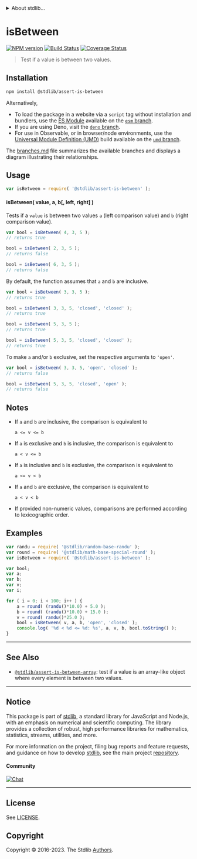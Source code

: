 <!--

@license Apache-2.0

Copyright (c) 2018 The Stdlib Authors.

Licensed under the Apache License, Version 2.0 (the "License");
you may not use this file except in compliance with the License.
You may obtain a copy of the License at

   http://www.apache.org/licenses/LICENSE-2.0

Unless required by applicable law or agreed to in writing, software
distributed under the License is distributed on an "AS IS" BASIS,
WITHOUT WARRANTIES OR CONDITIONS OF ANY KIND, either express or implied.
See the License for the specific language governing permissions and
limitations under the License.

-->


<details>
  <summary>
    About stdlib...
  </summary>
  <p>We believe in a future in which the web is a preferred environment for numerical computation. To help realize this future, we've built stdlib. stdlib is a standard library, with an emphasis on numerical and scientific computation, written in JavaScript (and C) for execution in browsers and in Node.js.</p>
  <p>The library is fully decomposable, being architected in such a way that you can swap out and mix and match APIs and functionality to cater to your exact preferences and use cases.</p>
  <p>When you use stdlib, you can be absolutely certain that you are using the most thorough, rigorous, well-written, studied, documented, tested, measured, and high-quality code out there.</p>
  <p>To join us in bringing numerical computing to the web, get started by checking us out on <a href="https://github.com/stdlib-js/stdlib">GitHub</a>, and please consider <a href="https://opencollective.com/stdlib">financially supporting stdlib</a>. We greatly appreciate your continued support!</p>
</details>

# isBetween

[![NPM version][npm-image]][npm-url] [![Build Status][test-image]][test-url] [![Coverage Status][coverage-image]][coverage-url] <!-- [![dependencies][dependencies-image]][dependencies-url] -->

> Test if a value is between two values.

<section class="installation">

## Installation

```bash
npm install @stdlib/assert-is-between
```

Alternatively,

-   To load the package in a website via a `script` tag without installation and bundlers, use the [ES Module][es-module] available on the [`esm` branch][esm-url].
-   If you are using Deno, visit the [`deno` branch][deno-url].
-   For use in Observable, or in browser/node environments, use the [Universal Module Definition (UMD)][umd] build available on the [`umd` branch][umd-url].

The [branches.md][branches-url] file summarizes the available branches and displays a diagram illustrating their relationships.

</section>

<section class="usage">

## Usage

```javascript
var isBetween = require( '@stdlib/assert-is-between' );
```

#### isBetween( value, a, b\[, left, right] )

Tests if a `value` is between two values `a` (left comparison value) and `b` (right comparison value).

```javascript
var bool = isBetween( 4, 3, 5 );
// returns true

bool = isBetween( 2, 3, 5 );
// returns false

bool = isBetween( 6, 3, 5 );
// returns false
```

By default, the function assumes that `a` and `b` are inclusive.

```javascript
var bool = isBetween( 3, 3, 5 );
// returns true

bool = isBetween( 3, 3, 5, 'closed', 'closed' );
// returns true

bool = isBetween( 5, 3, 5 );
// returns true

bool = isBetween( 5, 3, 5, 'closed', 'closed' );
// returns true
```

To make `a` and/or `b` exclusive, set the respective arguments to `'open'`.

```javascript
var bool = isBetween( 3, 3, 5, 'open', 'closed' );
// returns false

bool = isBetween( 5, 3, 5, 'closed', 'open' );
// returns false
```

</section>

<!-- /.usage -->

<section class="notes">

## Notes

-   If `a` and `b` are inclusive, the comparison is equivalent to

    ```text
    a <= v <= b
    ```

-   If `a` is exclusive and `b` is inclusive, the comparison is equivalent to

    ```text
    a < v <= b
    ```

-   If `a` is inclusive and `b` is exclusive, the comparison is equivalent to

    ```text
    a <= v < b
    ```

-   If `a` and `b` are exclusive, the comparison is equivalent to

    ```text
    a < v < b
    ```

-   If provided non-numeric values, comparisons are performed according to lexicographic order.

</section>

<!-- /.notes -->

<section class="examples">

## Examples

<!-- eslint no-undef: "error" -->

```javascript
var randu = require( '@stdlib/random-base-randu' );
var round = require( '@stdlib/math-base-special-round' );
var isBetween = require( '@stdlib/assert-is-between' );

var bool;
var a;
var b;
var v;
var i;

for ( i = 0; i < 100; i++ ) {
    a = round( (randu()*10.0) + 5.0 );
    b = round( (randu()*10.0) + 15.0 );
    v = round( randu()*25.0 );
    bool = isBetween( v, a, b, 'open', 'closed' );
    console.log( '%d < %d <= %d: %s', a, v, b, bool.toString() );
}
```

</section>

<!-- /.examples -->

<!-- Section for related `stdlib` packages. Do not manually edit this section, as it is automatically populated. -->

<section class="related">

* * *

## See Also

-   <span class="package-name">[`@stdlib/assert-is-between-array`][@stdlib/assert/is-between-array]</span><span class="delimiter">: </span><span class="description">test if a value is an array-like object where every element is between two values.</span>

</section>

<!-- /.related -->

<!-- Section for all links. Make sure to keep an empty line after the `section` element and another before the `/section` close. -->


<section class="main-repo" >

* * *

## Notice

This package is part of [stdlib][stdlib], a standard library for JavaScript and Node.js, with an emphasis on numerical and scientific computing. The library provides a collection of robust, high performance libraries for mathematics, statistics, streams, utilities, and more.

For more information on the project, filing bug reports and feature requests, and guidance on how to develop [stdlib][stdlib], see the main project [repository][stdlib].

#### Community

[![Chat][chat-image]][chat-url]

---

## License

See [LICENSE][stdlib-license].


## Copyright

Copyright &copy; 2016-2023. The Stdlib [Authors][stdlib-authors].

</section>

<!-- /.stdlib -->

<!-- Section for all links. Make sure to keep an empty line after the `section` element and another before the `/section` close. -->

<section class="links">

[npm-image]: http://img.shields.io/npm/v/@stdlib/assert-is-between.svg
[npm-url]: https://npmjs.org/package/@stdlib/assert-is-between

[test-image]: https://github.com/stdlib-js/assert-is-between/actions/workflows/test.yml/badge.svg?branch=main
[test-url]: https://github.com/stdlib-js/assert-is-between/actions/workflows/test.yml?query=branch:main

[coverage-image]: https://img.shields.io/codecov/c/github/stdlib-js/assert-is-between/main.svg
[coverage-url]: https://codecov.io/github/stdlib-js/assert-is-between?branch=main

<!--

[dependencies-image]: https://img.shields.io/david/stdlib-js/assert-is-between.svg
[dependencies-url]: https://david-dm.org/stdlib-js/assert-is-between/main

-->

[chat-image]: https://img.shields.io/gitter/room/stdlib-js/stdlib.svg
[chat-url]: https://app.gitter.im/#/room/#stdlib-js_stdlib:gitter.im

[stdlib]: https://github.com/stdlib-js/stdlib

[stdlib-authors]: https://github.com/stdlib-js/stdlib/graphs/contributors

[umd]: https://github.com/umdjs/umd
[es-module]: https://developer.mozilla.org/en-US/docs/Web/JavaScript/Guide/Modules

[deno-url]: https://github.com/stdlib-js/assert-is-between/tree/deno
[umd-url]: https://github.com/stdlib-js/assert-is-between/tree/umd
[esm-url]: https://github.com/stdlib-js/assert-is-between/tree/esm
[branches-url]: https://github.com/stdlib-js/assert-is-between/blob/main/branches.md

[stdlib-license]: https://raw.githubusercontent.com/stdlib-js/assert-is-between/main/LICENSE

<!-- <related-links> -->

[@stdlib/assert/is-between-array]: https://github.com/stdlib-js/assert-is-between-array

<!-- </related-links> -->

</section>

<!-- /.links -->
